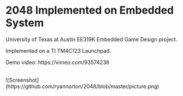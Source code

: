 <h1>2048 Implemented on Embedded System</h1>
<p>University of Texas at Austin EE319K Embedded Game Design project.</p>
<p>Implemented on a TI TM4C123 Launchpad.</p>
<p>Demo video: https://vimeo.com/93574236</p>
</br>
![Screenshot] (https://github.com/ryannorton/2048/blob/master/picture.png)
